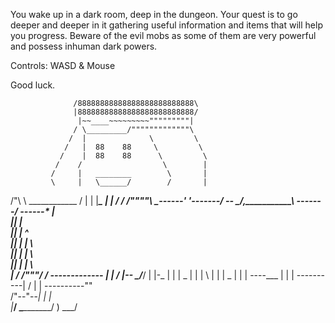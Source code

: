 You wake up in a dark room, deep in the dungeon.
Your quest is to go deeper and deeper in it gathering useful information and items that will help you progress.
Beware of the evil mobs as some of them are very powerful and possess inhuman dark powers.

Controls: WASD & Mouse

Good luck.

                  /88888888888888888888888888\
                  |88888888888888888888888888/
                   |~~____~~~~~~~~~"""""""""|
                  / \_________/"""""""""""""\
                 /  |              \         \
                /   |  88    88     \         \
               /    |  88    88      \         \
              /    /                  \        |
             /     |   ________        \       |
             \     |   \______/        /       |
  /"\         \     \____________     /        |
  | |__________\_        |  |        /        /
/""""\           \_------'  '-------/       --
\____/,___________\                 -------/
------*            |                    \
  ||               |                     \
  ||               |                 ^    \
  ||               |                | \    \
  ||               |                |  \    \
  ||               |                |   \    \
  \|              /                /"""\/    /
     -------------                |    |    /
     |\--_                        \____/___/
     |   |\-_                       |
     |   |   \_                     |
     |   |     \                    |
     |   |      \_                  |
     |   |        ----___           |
     |   |               \----------|
     /   |                     |     ----------""\
/"\--"--_|                     |               |  \
|_______/                      \______________/    )
                                              \___/
